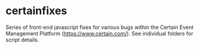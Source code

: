 # certainfixes
Series of front-end javascript fixes for various bugs within the Certain Event Management Platform (https://www.certain.com/).  See individual folders for script details. 

